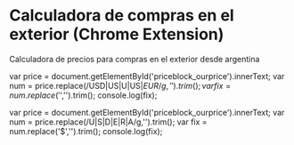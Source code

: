 Calculadora de compras en el exterior 
(Chrome Extension)
=============================================

Calculadora de precios para compras en el exterior desde argentina

var price = document.getElementById('priceblock_ourprice').innerText;
var num = price.replace(/USD|US|U|US$|EUR/g,'').trim();
var fix = num.replace('$','').trim();
console.log(fix);


var price = document.getElementById('priceblock_ourprice').innerText;
var num = price.replace(/U|S|D|E|R|A/g,'').trim();
var fix = num.replace('$','').trim();
console.log(fix);
